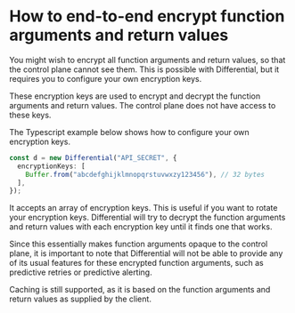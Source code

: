 # How to end-to-end encrypt function arguments and return values

You might wish to encrypt all function arguments and return values, so that the control plane cannot see them. This is possible with Differential, but it requires you to configure your own encryption keys.

These encryption keys are used to encrypt and decrypt the function arguments and return values. The control plane does not have access to these keys.

The Typescript example below shows how to configure your own encryption keys.

```typescript
const d = new Differential("API_SECRET", {
  encryptionKeys: [
    Buffer.from("abcdefghijklmnopqrstuvwxzy123456"), // 32 bytes
  ],
});
```

It accepts an array of encryption keys. This is useful if you want to rotate your encryption keys. Differential will try to decrypt the function arguments and return values with each encryption key until it finds one that works.

Since this essentially makes function arguments opaque to the control plane, it is important to note that Differential will not be able to provide any of its usual features for these encrypted function arguments, such as predictive retries or predictive alerting.

Caching is still supported, as it is based on the function arguments and return values as supplied by the client.

